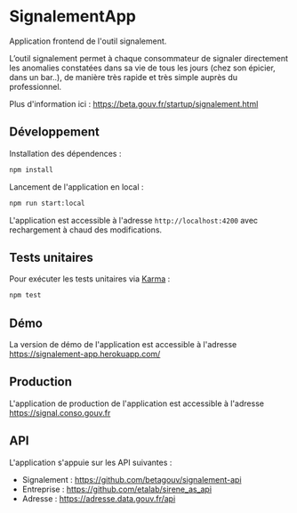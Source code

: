 # SignalementApp

Application frontend de l'outil signalement.

L’outil signalement permet à chaque consommateur de signaler directement les anomalies constatées dans sa vie de tous les jours (chez son épicier, dans un bar..), de manière très rapide et très simple auprès du professionnel.

Plus d'information ici : https://beta.gouv.fr/startup/signalement.html

## Développement

Installation des dépendences :
```bash
npm install
```

Lancement de l'application en local :
```bash
npm run start:local
```


L'application est accessible à l'adresse `http://localhost:4200` avec rechargement à chaud des modifications.

## Tests unitaires

Pour exécuter les tests unitaires via [Karma](https://karma-runner.github.io) :

```bash
npm test
```

## Démo

La version de démo de l'application est accessible à l'adresse https://signalement-app.herokuapp.com/

## Production

L'application de production de l'application  est accessible à l'adresse https://signal.conso.gouv.fr

## API

L'application s'appuie sur les API suivantes :
* Signalement : https://github.com/betagouv/signalement-api
* Entreprise : https://github.com/etalab/sirene_as_api
* Adresse : https://adresse.data.gouv.fr/api
